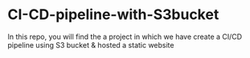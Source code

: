 # CI-CD-pipeline-with-S3bucket
In this repo, you will find the a project in which we have create a CI/CD pipeline using S3 bucket &amp; hosted a static website
